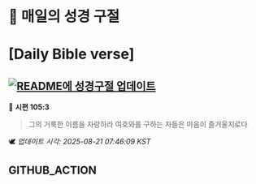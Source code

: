 # 🙏 매일의 성경 구절
# [Daily Bible verse]
## [![README에 성경구절 업데이트](https://github.com/DONGSUKA/first_test/actions/workflows/update-readme-bible.yml/badge.svg)](https://github.com/DONGSUKA/first_test/actions/workflows/update-readme-bible.yml)
<!-- START_BIBLE_VERSE -->
📖 **시편 105:3**
> 그의 거룩한 이름을 자랑하라 여호와를 구하는 자들은 마음이 즐거울지로다

🕊️ _업데이트 시각: 2025-08-21 07:46:09 KST_
  <!-- END_BIBLE_VERSE -->
## GITHUB_ACTION

